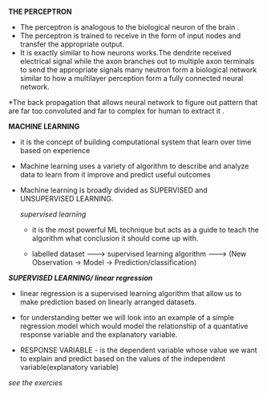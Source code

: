 **THE PERCEPTRON**

* The perceptron is analogous to the biological neuron of the brain .
* The perceptron is trained to receive in the form of input nodes and transfer the appropriate output.
* It is exactly similar to how neurons works.The dendrite received electrical signal while the axon branches out to 
multiple axon terminals to send the appropriate signals many neutron  form a biological network similar to how a 
multilayer perception form a fully connected neural network.

*The back propagation that allows neural network to figure out pattern that are far too convoluted and far to complex 
for human to extract it .

**MACHINE LEARNING**
* it is the concept of building computational system that learn over time based on experience
* Machine learning uses a variety of algorithm to describe and analyze data to learn from it improve and predict useful outcomes
* Machine learning is broadly divided as SUPERVISED and UNSUPERVISED LEARNING.

    _supervised learning_
    * it is the most powerful ML technique but acts as a guide to teach the algorithm what conclusion it should come up with.
    
    * labelled dataset  ---> supervised learning algorithm ---> (New Observation -> Model -> Prediction/classification)
      
      
 ***SUPERVISED LEARNING/ linear regression***
 * linear regression is a supervised learning algorithm that allow us to make prediction based on linearly arranged datasets.
 
 * for understanding better we will look into an example of a simple regression model which would model the relationship of a quantative response variable
 and the explanatory variable.
 
 * RESPONSE VARIABLE - is the dependent variable whose value we want to explain and predict based on the values 
 of the independent variable(explanatory variable)
 
 *see the exercies*
 